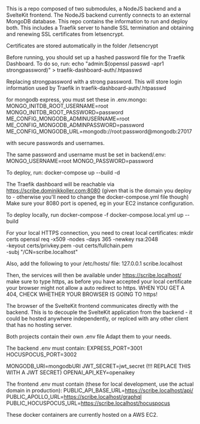 This is a repo composed of two submodules, a NodeJS backend and a SvelteKit frontend.
The NodeJS backend currently connects to an external MongoDB database.
This repo contains the information to run and deploy both. This includes a Traefik server to handle SSL termination and obtaining and renewing SSL certificates from letsencrypt.

Certificates are stored automatically in the folder /letsencrypt

Before running, you should set up a hashed password file for the Traefik Dashboard. To do so, run:
echo "admin:$(openssl passwd -apr1 strongpassword)" > traefik-dashboard-auth/.htpasswd

Replacing strongpassword with a strong password. This will store login information used by Traefik in 
traefik-dashboard-auth/.htpasswd

for mongodb express, you must set these in .env.mongo:
MONGO_INITDB_ROOT_USERNAME=root
MONGO_INITDB_ROOT_PASSWORD=password
ME_CONFIG_MONGODB_ADMINUSERNAME=root
ME_CONFIG_MONGODB_ADMINPASSWORD=password
ME_CONFIG_MONGODB_URL=mongodb://root:password@mongodb:27017

with secure passwords and usernames.

The same password and username must be set in backend/.env:
MONGO_USERNAME=root
MONGO_PASSWORD=password

To deploy, run:
docker-compose up --build -d

The Traefik dashboard will be reachable via 
https://scribe.dominikkoller.com:8080
(given that is the domain you deploy to - otherwise you'll need to change the docker-compose.yml file though)
Make sure your 8080 port is opened, eg in your EC2 instance configuration.

To deploy locally, run
docker-compose -f docker-compose.local.yml up --build

For your local HTTPS connection, you need to creat local certificates:
mkdir certs
openssl req -x509 -nodes -days 365 -newkey rsa:2048 \
  -keyout certs/privkey.pem -out certs/fullchain.pem \
  -subj "/CN=scribe.localhost"

Also, add the following to your /etc/hosts/ file:
127.0.0.1 scribe.localhost

Then, the services will then be available under
https://scribe.localhost/
make sure to type https, as before you have accepted your local certificate your browser might not allow a auto redirect to https.
WHEN YOU GET A 404, CHECK WHETHER YOUR BROWSER IS GOING TO https!

The browser of the SvelteKit frontend communicates directly with the backend.
This is to decouple the SvelteKit application from the backend - it could be hosted anywhere independently, or replced with any other client that has no hosting server.

Both projects contain their own .env file
Adapt them to your needs.

The backend .env must contain:
EXPRESS_PORT=3001
HOCUSPOCUS_PORT=3002

MONGODB_URI=mongodbURI
JWT_SECRET=jwt_secret (!!! REPLACE THIS WITH A JWT SECRET)
OPENAI_API_KEY=openaikey

The frontend .env must contain (these for local development, use the actual domain in production):
PUBLIC_API_BASE_URL=https://scribe.localhost/api/
PUBLIC_APOLLO_URL=https://scribe.localhost/graphql
PUBLIC_HOCUSPOCUS_URL=https://scribe.localhost/hocuspocus

These docker containers are currently hosted on a AWS EC2.